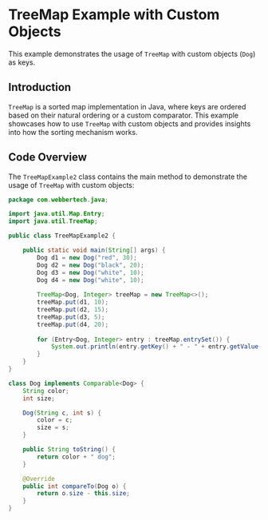 # TreeMap Example with Custom Objects

This example demonstrates the usage of `TreeMap` with custom objects (`Dog`) as keys.

## Introduction

`TreeMap` is a sorted map implementation in Java, where keys are ordered based on their natural ordering or a custom comparator. This example showcases how to use `TreeMap` with custom objects and provides insights into how the sorting mechanism works.

## Code Overview

The `TreeMapExample2` class contains the main method to demonstrate the usage of `TreeMap` with custom objects:

```java
package com.webbertech.java;

import java.util.Map.Entry;
import java.util.TreeMap;

public class TreeMapExample2 {

    public static void main(String[] args) {
        Dog d1 = new Dog("red", 30);
        Dog d2 = new Dog("black", 20);
        Dog d3 = new Dog("white", 10);
        Dog d4 = new Dog("white", 10);
        
        TreeMap<Dog, Integer> treeMap = new TreeMap<>();
        treeMap.put(d1, 10);
        treeMap.put(d2, 15);
        treeMap.put(d3, 5);
        treeMap.put(d4, 20);
        
        for (Entry<Dog, Integer> entry : treeMap.entrySet()) {
            System.out.println(entry.getKey() + " - " + entry.getValue());
        }
    }
}

class Dog implements Comparable<Dog> {
    String color;
    int size;

    Dog(String c, int s) {
        color = c;
        size = s;
    }

    public String toString() {
        return color + " dog";
    }

    @Override
    public int compareTo(Dog o) {
        return o.size - this.size;
    }
}
